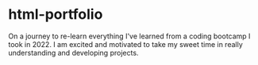 # html-portfolio

On a journey to re-learn everything I've learned from a coding bootcamp I took in 2022. I am excited and motivated to take my sweet time in really understanding and developing projects.

